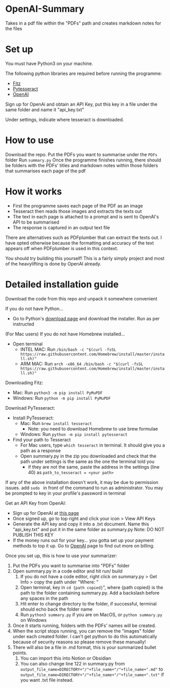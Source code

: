 # OpenAI-Summary
 Takes in a pdf file within the "PDFs" path and creates markdown notes for the files

# Set up
You must have Python3 on your machine.

The following python libraries are required before running the programme:
- [Fitz](https://pymupdf.readthedocs.io/en/latest/module.html)
- [Pytesseract](https://pypi.org/project/pytesseract/)
- [OpenAI](https://beta.openai.com/docs/api-reference?lang=python)

Sign up for OpenAi and obtain an API Key, put this key in a file under the same folder and name it "api_key.txt"

Under settings, indicate where tesseract is downloaded. 

# How to use
Download the repo.
Put the PDFs you want to summarise under the ```PDFs``` folder
Run ```summary.py``` 
Once the programme finishes running, there should be folders with the PDFs' titles and markdown notes within those folders that summarises each page of the pdf

# How it works
- First the programme saves each page of the PDF as an image
- Tesseract then reads those images and extracts the texts out 
- The text in each page is attached to a prompt and is sent to OpenAI's API to be summarised
- The response is captured in an output text file

There are alternatives such as PDFplumber that can extract the texts out. I have opted otherwise because the formatting and accuracy of the text appears off when PDFplumber is used in this context. 

You should try building this yourself! This is a fairly simply project and most of the heavylifting is done by OpenAI already.

# Detailed installation guide
Download the code from this repo and unpack it somewhere convenient

If you do not have Python...
- Go to Python's [download page](https://www.python.org/downloads/) and download the installer. Run as per instructed 

(For Mac users) If you do not have Homebrew installed...
- Open terminal
    - INTEL MAC: Run ```/bin/bash -c "$(curl -fsSL https://raw.githubusercontent.com/Homebrew/install/master/install.sh)"```
    - ARM MAC: Run ```arch -x86_64 /bin/bash -c "$(curl -fsSL https://raw.githubusercontent.com/Homebrew/install/master/install.sh)"```

Downloading Fitz:
- Mac: Run ```python3 -m pip install PyMuPDF```
- Windows: Run ```python -m pip install PyMuPDF```

Download PyTesseract:
- Install PyTesseract:
    - Mac: Run ```brew install tesseract```
        - Note: you need to download Homebrew to use brew formulae
    - Windows: Run ```python -m pip install pytesseract```
- Find your path to Tesseract
    - For Mac users, type ```which tesseract``` in terminal. It should give you a path as a response
    - Open summary.py in the zip you downloaded and check that the path under settings is the same as the one the terminal told you
        - if they are not the same, paste the address in the settings (line 40) as ```path_to_tesseract = <your path>```

If any of the above installation doesn't work, it may be due to permission issues. add ```sudo ``` in front of the command to run as administrator. You may be prompted to key in your profile's password in terminal


Get an API Key from OpenAI:
- Sign up for OpenAI at [this page](https://beta.openai.com/signup/)
- Once signed up, go to top right and click your icon > View API Keys
- Generate the API key and copy it into a .txt document. Name this "api_key.txt" and put it in the same folder as summary.py
Note: DO NOT PUBLISH THIS KEY
- If the money runs out for your key... you gotta set up your payment methods to top it up. Go to [OpenAI](https://beta.openai.com/) page to find out more on billing.

Once you set up, this is how to use your summarizer:
1. Put the PDFs you want to summarise into "PDFs" folder
2. Open summary.py in a code editor and hit run/ build
    1. If you do not have a code editor, right click on summary.py > Get Info > copy the path under "Where: "
    2. Open terminal, key in ```cd {path copied}```", where {path copied} is the path to the folder containing summary.py. Add a backslash before any spaces in the path
    3. Hit enter to change directory to the folder, if successful, terminal should echo back the folder name
    4. Run ```python3 summary.py``` if you are on MacOS, or ```python summary.py``` on Windows
3. Once it starts running, folders with the PDFs' names will be created. 
4. When the script stops running, you can remove the "images" folder under each created folder. I can't get python to do this automatically because of security reasons so please remove these manually!
5. There will also be a file in .md format, this is your summarized bullet points. 
    1. You can import this into Notion or Obsidian
    2. You can also change line 122 in summary.py from ```output_file_name=DIRECTORY+"/"+file_name+"/"+file_name+".md"``` to ```output_file_name=DIRECTORY+"/"+file_name+"/"+file_name+".txt"``` if you want .txt file instead.